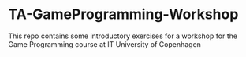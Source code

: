 # TA-GameProgramming-Workshop
This repo contains some introductory exercises for a workshop for the Game Programming course at IT University of Copenhagen
